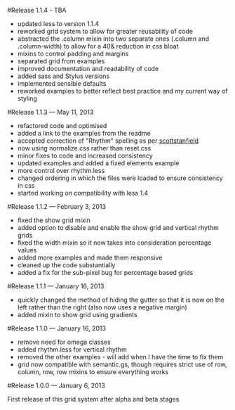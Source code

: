 #Release 1.1.4 - TBA
* updated less to version 1.1.4
* reworked grid system to allow for greater reusability of code
* abstracted the .column mixin into two separate ones (.column and .column-width) to allow for a 40& reduction in css bloat
* mixins to control padding and margins
* separated grid from examples
* improved documentation and readability of code
* added sass and Stylus versions
* implemented sensible defaults
* reworked examples to better reflect best practice and my current way of styling


#Release 1.1.3 — May 11, 2013

* refactored code and optimised
* added a link to the examples from the readme
* accepted correction of "Rhythm" spelling  as per [scottstanfield](https://github.com/scottstanfield)
* now using normalize.css rather than reset.css
* minor fixes to code and increased consistency
* updated examples and added a fixed elements example
* more control over rhythm.less
* changed ordering in which the files were loaded to ensure consistency in css
* started working on compatibility with less 1.4

#Release 1.1.2 — February 3, 2013

* fixed the show grid mixin
* added option to disable and enable the show grid and vertical rhythm grids
* fixed the width mixin so it now takes into consideration percentage values
* added more examples and made them responsive
* cleaned up the code substantially
* added a fix for the sub-pixel bug for percentage based grids

#Release 1.1.1 — January 16, 2013

* quickly changed the method of hiding the gutter so that it is now on the left rather than the right (also now uses a negative margin)
* added mixin to show grid using gradients

#Release 1.1.0 — January 16, 2013

* remove need for omega classes
* added rhythm.less for vertical rhythm
* removed the other examples - will add when I have the time to fix them
* grid now compatible with semantic.gs, though requires strict use of row, column, row, row mixins to ensure everything works

#Release 1.0.0 — January 6, 2013

First release of this grid system after alpha and beta stages